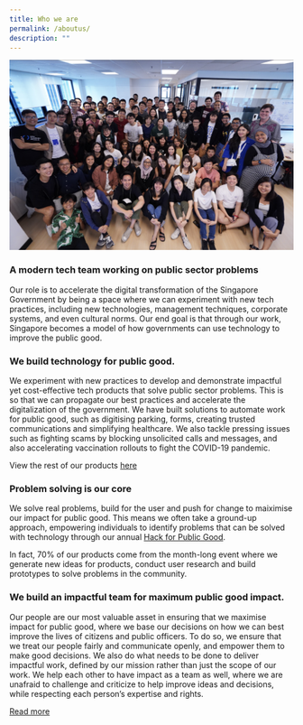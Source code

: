 ```yaml
---
title: Who we are
permalink: /aboutus/
description: ""
---
```

![](/images/aboutus.png)

### A modern tech team working on public sector problems

  
Our role is to accelerate the digital transformation of the Singapore Government by being a space where we can experiment with new tech practices, including new technologies, management techniques, corporate systems, and even cultural norms. Our end goal is that through our work, Singapore becomes a model of how governments can use technology to improve the public good.

### **We build technology for public good.**


We experiment with new practices to develop and demonstrate impactful yet cost-effective tech products that solve public sector problems. This is so that we can propagate our best practices and accelerate the digitalization of the government. We have built solutions to automate work for public good, such as digitising parking, forms, creating trusted communications and simplifying healthcare. We also tackle pressing issues such as fighting scams by blocking unsolicited calls and messages, and also accelerating vaccination rollouts to fight the COVID-19 pandemic.


View the rest of our products [here](/products/overview)

### Problem solving is our core


We solve real problems, build for the user and push for change to maiximise our impact for public good. This means we often take a ground-up approach, empowering individuals to identify problems that can be solved with technology through our annual [Hack for Public Good](/hackathon/2022/). 



In fact, 70% of our products come from the month-long event where we generate new ideas for products, conduct user research and build prototypes to solve problems in the community.


### We build an impactful team for maximum public good impact.

Our people are our most valuable asset in ensuring that we maximise impact for public good, where we base our decisions on how we can best improve the lives of citizens and public officers. To do so, we ensure that we treat our people fairly and communicate openly, and empower them to make good decisions. We also do what needs to be done to deliver impactful work, defined by our mission rather than just the scope of our work. We help each other to have impact as a team as well, where we are unafraid to challenge and criticize to help improve ideas and decisions, while respecting each person’s expertise and rights.

[Read more](/about-us/lifeatogp/)